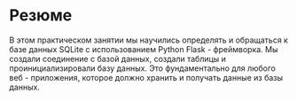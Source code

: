 # Резюме

В этом практическом занятии мы научились определять и обращаться к базе данных SQLite с использованием Python Flask - фреймворка. Мы создали соединение с базой данных, создали таблицы и проинициализировали базу данных. Это фундаментально для любого веб - приложения, которое должно хранить и получать данные из базы данных.
